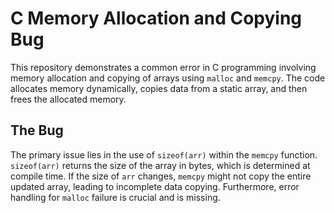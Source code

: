 # C Memory Allocation and Copying Bug

This repository demonstrates a common error in C programming involving memory allocation and copying of arrays using `malloc` and `memcpy`. The code allocates memory dynamically, copies data from a static array, and then frees the allocated memory.

## The Bug

The primary issue lies in the use of `sizeof(arr)` within the `memcpy` function.  `sizeof(arr)` returns the size of the array in bytes, which is determined at compile time. If the size of `arr` changes, `memcpy` might not copy the entire updated array, leading to incomplete data copying.  Furthermore, error handling for `malloc` failure is crucial and is missing.
